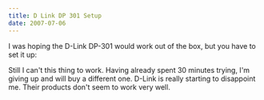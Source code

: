 ```yaml
---
title: D Link DP 301 Setup
date: 2007-07-06
---
```

I was hoping the D-Link DP-301 would work out of the box, but you have to set it up:


Still I can't this thing to work. Having already spent 30 minutes trying, I'm giving up and will buy a different one. D-Link is really starting to disappoint me. Their products don't seem to work very well.

